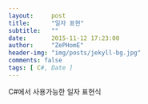```yaml
---
layout:     post
title:      "일자 표현"
subtitle:   ""
date:       2015-11-12 17:23:00
author:     "ZePHomE"
header-img: "img/posts/jekyll-bg.jpg"
comments: false
tags: [ C#, Date ]
---
```


C#에서 사용가능한 일자 표현식

